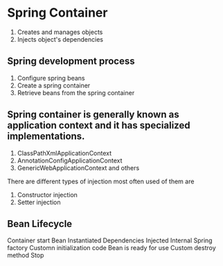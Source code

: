 # Spring Container
1. Creates and manages objects
2. Injects object's dependencies

## Spring development process

1. Configure spring beans
2. Create a spring container
3. Retrieve beans from the spring container

## Spring container is generally known as application context and it has specialized implementations.

1. ClassPathXmlApplicationContext
2. AnnotationConfigApplicationContext
3. GenericWebApplicationContext
and others

There are different types of injection most often used of them are 
1. Constructor injection
2. Setter injection 

## Bean Lifecycle

Container start
Bean Instantiated
Dependencies Injected
Internal Spring factory
Customn initialization code
Bean is ready for use
Custom destroy method
Stop